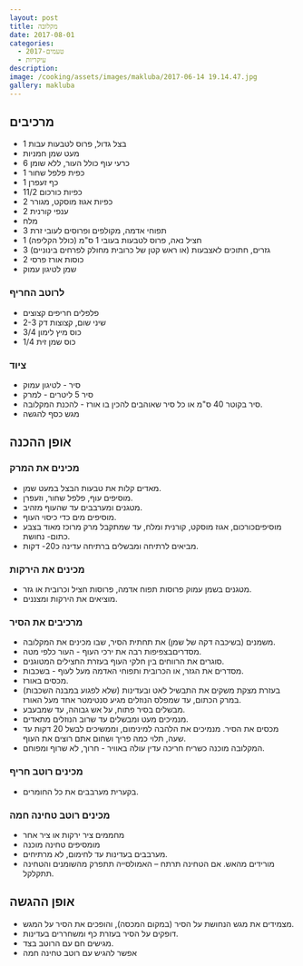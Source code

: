 ```yaml
---
layout: post
title: מקלובה
date: 2017-08-01
categories:
  - טעמים-2017
  - עיקריות
description: 
image: /cooking/assets/images/makluba/2017-06-14 19.14.47.jpg
gallery: makluba
---
```


## מרכיבים

- 1 בצל גדול, פרוס לטבעות עבות
- מעט שמן חמניות
- 6 כרעי עוף כולל העור, ללא שומן
- 1 כפית פלפל שחור
- 1 כף זעפרן
- 11/2 כפיות כורכום
- 2 כפיות אגוז מוסקט, מגורר
- 2 ענפי קורנית
- מלח
- 3 תפוחי אדמה, מקולפים ופרוסים לעובי זרת
- 1 חציל נאה, פרוס לטבעות בעובי 1 ס&quot;מ (כולל הקליפה)
- 3 גזרים, חתוכים לאצבעות (או ראש קטן של כרובית מחולק לפרחים בינוניים)
- 2 כוסות אורז פרסי
- שמן לטיגון עמוק

### לרוטב החריף

- פלפלים חריפים קצוצים
- 2-3 שיני שום, קצוצות דק
- 3/4 כוס מיץ לימון
- 1/4 כוס שמן זית

### ציוד

- סיר - לטיגון עמוק
- סיר 5 ליטרים - למרק
- סיר בקוטר 40 ס&quot;מ או כל סיר שאוהבים להכין בו אורז - להכנת המקלובה.
- מגש כסף להגשה

## אופן ההכנה

### מכינים את המרק

- מאדים קלות את טבעות הבצל במעט שמן. 
- מוסיפים עוף, פלפל שחור,
וזעפרן. 
- מטגנים ומערבבים עד שהעוף מזהיב. 
- מוסיפים מים כדי כיסוי העוף. 
- מוסיפיםכורכום, אגוז מוסקט, קורנית ומלח, עד שמתקבל מרק מרוכז מאוד בצבע כתום- נחושת.
- מביאים לרתיחה ומבשלים ברתיחה עדינה כ20- דקות.

### מכינים את הירקות

- מטגנים בשמן עמוק פרוסות תפוח אדמה, פרוסות חציל וכרובית או גזר.
- מוציאים את הירקות ומצננים.

### מרכיבים את הסיר

- משמנים (בשיכבה דקה של שמן) את תחתית הסיר, שבו מכינים את המקלובה. 
- מסדריםבצפיפות רבה את ירכי העוף - העור כלפי מטה.
- סוגרים את הרווחים בין חלקי העוף בעזרת החצילים המטוגנים. 
- מסדרים את הגזר, או הכרובית ותפוחי האדמה מעל לעוף - בשכבות. 
- מכסים באורז.
- בעזרת מצקת משקים את התבשיל לאט ובעדינות (שלא לפגוע במבנה השכבות) במרק
הכתום, עד שמפלס הנוזלים מגיע סנטימטר אחד מעל האורז.
- מבשלים בסיר פתוח, על אש גבוהה, עד שמבעבע. 
- מנמיכים מעט ומבשלים עד שרוב
הנוזלים מתאדים. 
- מכסים את הסיר. מנמיכים את הלהבה למינימום, וממשיכים לבשל 20 דקות עד שעה, תלוי כמה פריך ושחום אתם רוצים את העוף. 
- המקלובה מוכנה כשריח חריכה עדין עולה באוויר - חרוך, לא שרוף ומפוחם.

### מכינים רוטב חריף

- בקערית מערבבים את כל החומרים.

### מכינים רוטב טחינה חמה

- מחממים ציר ירקות או ציר אחר
- מומסיפים טחינה מוכנה
- מערבבים בעדינות עד לחימום, לא מרתיחים.
- מורידים מהאש. אם הטחינה תרתח – האמולסייה תתפרק מהשומנים והטחינה תתקלקל.

## אופן ההגשה

- מצמידים את מגש הנחושת על הסיר (במקום המכסה), והופכים את הסיר על
המגש. 
- דופקים על הסיר בעזרת כף ומשחררים בעדינות. 
- מגישים חם עם הרוטב בצד.
- אפשר להגיש עם רוטב טחינה חמה
